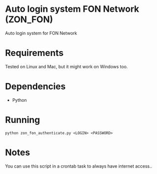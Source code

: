 Auto login system FON Network (ZON_FON)
=======

Auto login system for FON Network

Requirements
============
Tested on Linux and Mac, but it might work on Windows too.

Dependencies
============
- Python

Running
============
`python zon_fon_authenticate.py <LOGIN> <PASSWORD>`

Notes
============
You can use this script in a crontab task to always have internet access..
